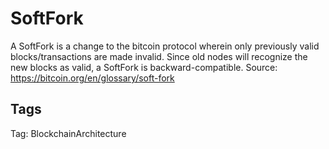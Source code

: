 # SoftFork

A SoftFork is a change to the bitcoin protocol wherein only previously valid
blocks/transactions are made invalid. Since old nodes will recognize the new
blocks as valid, a SoftFork is backward-compatible.
Source: https://bitcoin.org/en/glossary/soft-fork

## Tags

Tag: BlockchainArchitecture
